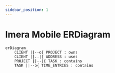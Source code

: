 ```yaml
---
sidebar_position: 1
---
```

# Imera Mobile ERDiagram

```mermaid
erDiagram
    CLIENT ||--o{ PROJECT : owns
    CLIENT ||..|{ ADDRESS : uses
    PROJECT ||--|{ TASK : contains
    TASK ||--o{ TIME_ENTRIES : contains
```
